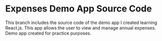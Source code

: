 # Expenses Demo App Source Code

This branch includes the source code of the demo app I created learning React.js.
This app allows the user to view and manage annual expenses.
Demo app created for practice purposes.


